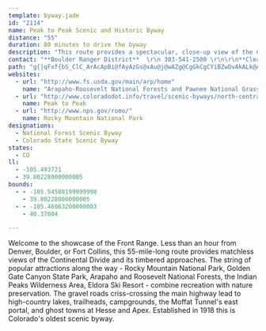 ```yaml
---
template: byway.jade
id: "2114"
name: Peak to Peak Scenic and Historic Byway
distance: "55"
duration: 80 minutes to drive the byway
description: "This route provides a spectacular, close-up view of the Continental Divide. Attractions along the way include Rocky Mountain National Park, Golden Gate Canyon State Park, and the Black Hawk/Central City gaming district."
contact: "**Boulder Ranger District**  \r\n 303-541-2500 \r\n\r\n**Clear Creek Ranger District**  \r\n 303-567-3000  \r\n\r\n"
path: "g{|qFxf{bS_ClC_ArAcApBi@fAyAzGs@xAu@j@wAZg@CgGkCgCYiBZwDvAkALk@AqAYwCwAiA[o@K_BFmBx@qKjGgAr@eDhDcA|A_BnDs@jBo@xCcDvRi@~DmAbN[fBc@hAsCzC_@f@Sd@U|@O`CNrFIlAo@rEI`C?lFI~@Kp@iBvGcApCcBdBy@^eEF}Bd@i@d@w@dA_AvDe@nAw@rAy@t@oA^kARgEMoD?wAJcBj@iEtCy@LcAGgAk@a@e@}@oBkA_Fm@_E_@aB}@gCq@sA_Zw`@oAgAwD}A{BSaF\\iBKy@_@e@_@i@s@_@_Aa@eC@mBPmARq@h@gAfHiMlB{Ez@wE\\yGc@}MU{Cq@sDuA_DyAaCyAmDwEiUi@qA}CoF_BmBoBwAcCsAwQiIuB}Bm@{@u@kBm@_Ck@iFO{IQ}Am@oCwAqCiBgBsBaAeC]qE?y@Mo@_@iAeBCkCfAuGDu@OcBk@sAgAu@iA_@kLqCgXmHsAe@{@y@g@iAUyCB}RIyB_@_Cs@gCmAcCkAuA}@s@iBeAgCg@y\\}BsOmAy@w@Yu@u@kF_@cBQe@g@k@s@_@s@Mq@@c@LmAt@cKbHmBrBcAfBoDvHmBnDwDzH{@dB}@v@s@Zy@J_A?w@Y_C_BeAe@_@GuA`@m@f@_@j@YpABxBFd@vArDn@`AhAr@hA@fD[`@?b@Pb@`ADd@?x@_@z@UNaBN{[bA_BJk@NyAdAc@j@_AtC}ArHe@vAy@`AsDlCsArAmDlFwJ|O_@n@}@t@u@Vy@CmGmAc@Pg@X[t@[xAi@dEi@~Ay@fA{@x@oSxGaBdAgE`EoIfBwGxF[L[J}@?sFgAcA?sAZgKpHo@r@Oh@Gn@Fh@Tj@PR\\P|@?hBmB\\SV?x@^JTFpAI^KX]RwDl@cGjB]V_@t@Kj@@fALj@x@z@bAPt@SdAy@REl@D~@xAhAdD^l@rCfCd@l@Hb@?r@Od@YXk@FYGqC_CcAe@kA?mEf@mBDkLuDaAKw@Jy@f@_@f@e@hByAhNYt@m@v@k@^cAXqUrDyI`BwC|AoAlAy@`@cC^sABiAOeAa@cLgGiA_@gAWkL{@}ASw@]{@i@qIsJsAq@YBsAZa@^s@fAY~Ao@vFi@nA_@^mA^_If@kA\\uBdBkBhAk@BoASiC_A}@?i@Le@`@Qd@[|Ai@hAk@d@e@Dc@Mc@]k@wAgGaZkBuGk@y@sBeAiASoBXo@VqA`AkXpYeErCuOxG_Cx@gAr@cAfA_EzNo@dA}@~@mAr@aARiBL}@p@Uz@?bAT~@l@f@VFr@IfEyDh@Sn@?h@Rb@l@PdAKtA_@r@aGfFu@vAOj@?f@n@tKE~@SpBoArFk@n@q@Po@?s@eA_@qB]qE_EoT_AsD_AeBmAgAo@_@cAS}@IkDBqBh@[BSEc@_@oAEo@UOQODGR@PNLHx@?vPc@lE_@fBOn@y@zAs@VuAOq@o@[kALoFCcBOy@w@{AwAaB}@iByAwEiAsIc@cA}@{@oBYoQ_AcELiCv@oLrFiAT_CAaCeAaPuNaLmHm@m@sAyBUgAc@kDUiPSmB[kAoAgBmAy@oAyAaIiN{@gA}@o@_Bm@cBGaBR{Ar@gA~@u@lAcAjCuAtEy@jBmAdA{@RgA?eBq@iAkA]u@S_AGgADwANqA^}@lBiDd@oAReBG_Ai@uBg@w@qAs@_BEoAf@Y\\_@p@}FdMy@x@_Ap@eF~@oCt@iCpAmCzBsAhBuAzB}BdGcBfGcBzE_B~Ay@^y@FsAGoA]cAs@_@g@e@cAmD}Lo@eA}@s@cA[kAIiALy@\\w@l@iAvAiCzDyA~AyAfAiCfAkMjDuAr@qAdAoAzAo@dAmFbPiAdBaCfAcVpEeBx@wBzAoB|BiAfBqD`JeApBs@bA_BpAeOnI}Bp@sARuBGgFs@kDKyBX{A^sAl@qBzAeCbDiBlEwGpQsApBy@`@sAR_BUoBcAgA[uAEaBd@o@f@gJ|M_BhAi@R}@XwALkBGuA]sAi@mBkBgCuD{FyHmAsBYq@o@_Ci@mEs@oEuAmDsAyBsAaBsCoBsBm@oDe@iNaAcBJy@RoA~@e@f@s@xAYpAOzBJxFK`Bc@lAoAhBeArBo@fCStBExBz@fJ?^UdAo@~@_Ad@Y?yAq@a@m@yA{DeAwBwBs@iBJsGnCsBj@y@@uAa@y@s@g@aAkKq_@eAsCuAeCy@_AiByAkB_AkBm@yCYiBD{@JwBl@eAd@mGfEk@Dy@Kc@Ko@s@_@_AMqARsBrAiERqB?{@OyBs@aCo@eA_@_@}Ay@_AScAEoALm@XkAp@sB`Bo@Xs@Fy@GYGm@m@[y@ScAQmD]sAk@mA_CgCg@yA@}D`@}LYmDc@wAeAcCs@w@oAu@wCq@mIJs@Qo@g@g@w@Uu@sAmHaAmDgFgKcAyAgAe@q@Eo@Dm@Xk@d@}BxEy@n@i@ViALs@MoQ{LuA_@kFEoBYoAa@aKyGcBsAwA_BoByD{KcWcC{C_A}@sBuAyBy@iB_@wAGoACeBFgEdA{G|CoAT}BHo@EcCo@mAi@{BqAiCaCyNuTwAyAoTuK_C}@{AMuA?}Id@cBMwAw@oKwLs@eAyM}VcBkBoAm@oA[cCE}AZcB~@q@r@k@|@eCzFoTfj@k@zAwBtIgA~G_@fDY`F_@j]i@tMNpBh@xBRzCG`QZ`ICxCWdAo@rAy@x@uATiAGsAg@eAw@iAmAYg@c@kBYuCUgKo@uPOkCg@uBq@sAmBeBsF_CwCoBmAoAiCaE{CaJm@oCSkF[aC_AaCmAeB_BkAmCmAqAy@cGqH}GcEu@qAOkA?u@f@uF?k@u@iLCqGKaAiByGo@yCOgESyAUm@m@_A[WcA[uMyCcBMy@FgAv@{CbEu@n@yAZi@?cASgAs@y@qAg@aC[_Ei@sAy@q@gD{@qBaBcAWq@Di@XiA~AwBfE]j@}@r@s@Z}@JeAEm@Sa@So@}@i@uAkFuVo@{@}CmBUWgCmEiF_EqBiC{@w@yBg@yOsCO`AyBlGyAdCiA`BcC~BsElDaKhJ_KdL}D`CwLjDuFfCsF~DcGzGgDhFeAxBmBxEqB~GuChNo@~BcBzDwFlJu@xAy@lCsKhj@a@jC[fEMlDD~ElAnb@d@hXKjEq@fFa@fBy@dCaBtCyC~CoA|@cDfBiA`AiA|Ai@nAe@vBqHtk@eAlHWlAsDnNo@tFo@fIg@|Bu@rBu@zAiAxAwC`C_C|@}ARuA?gB_@_C_BsAgBm@mA[kAmAgGk@eEsAcFmAqCuC{EuE_EuCyAoAa@{Cg@uAKcC@}Cl@_Bt@{A`A_GnFuAbAkB~@{Bx@iAReKn@iBb@u@XcBrA}DfGeBpB}A|@cBj@y@JyB?gB[uAk@}AkAmG{GwAw@eCg@cAEyBLyBx@sCxBuFrHiIfKqAt@gHbAk@Ro@^sCfCiBr@i@DmAEyAm@cBsAeAe@wEs@yA?wDd@cEr@iBr@eHxDmHlBoAp@uHhFeC~@oPxCsDRkEe@kBa@eES_Gn@}Dv@iRtCgBCiEi@eABmARcHxDqBt@}G~AoUlEmOfDiH~DkTzJeA\\s@DkBQ}BgAoAWuM~@qGr@oBFwAUsDeBy@SuACiM~AeO~FmZrGsATgD\\_DIcDi@_KyCePsDwB}AeCuC_A_@sADc@JuAz@qAH_Ae@q@kAy@{CYo@y@aA_As@mAWqD[kB_@cCeAmCaB}DyDyDgCgBq@gVsHqAMgFd@u@?sAScBy@_A_AkA_BkAe@mAJcBr@u@JqIm@wGt@y@GcGcB_A_@mAiAiDkHk@y@u@o@yBs@yFo@wA[u@c@_CuBqB}@oDYyPs@}AJuAf@o@j@i@r@_@|@}@bDo@xAo@d@y@Py@EYMo@i@U[YeAEkAJgAZ_AvBoBbAqA`IqQNoAAoAWmAo@iAmAi@_@E_AFoRxIcB^cBLcA?wLq@iOgA_BWiBcAu@w@g@_Ao@mBS_BEsAHyBH{@xAyGTgBDiBE{CYmCu@aDiAqCw@mAsGaHwMmOaXyXwHmIwDmD}AeAcDgBuBs@}Cy@}Cc@eZiA_Xw@kEPeCZgB^iC|@gD~AaAn@{K`JuJpI{GhGy@Dy@Ya@fDmA~AyA`C{@xBu@~Bq@zEUrCGlCBxCUpBSz@"
websites: 
  - url: "http://www.fs.usda.gov/main/arp/home"
    name: "Arapaho-Roosevelt National Forests and Pawnee National Grassland"
  - url: "http://www.coloradodot.info/travel/scenic-byways/north-central/peak-to-peak"
    name: Peak to Peak
  - url: "http://www.nps.gov/romo/"
    name: Rocky Mountain National Park
designations: 
  - National Forest Scenic Byway
  - Colorado State Scenic Byway
states: 
  - CO
ll: 
  - -105.493721
  - 39.80228000000005
bounds: 
  - - -105.54508199999998
    - 39.80228000000005
  - - -105.46063200000003
    - 40.37804

---
```


Welcome to the showcase of the Front Range. Less than an hour from Denver, Boulder, or Fort Collins, this 55-mile-long route provides matchless views of the Continental Divide and its timbered approaches. The string of popular attractions along the way - Rocky Mountain National Park, Golden Gate Canyon State Park, Arapaho and Roosevelt National Forests, the Indian Peaks Wilderness Area, Eldora Ski Resort - combine recreation with nature preservation. The gravel roads criss-crossing the main highway lead to high-country lakes, trailheads, campgrounds, the Moffat Tunnel's east portal, and ghost towns at Hesse and Apex. Established in 1918 this is Colorado's oldest scenic byway.